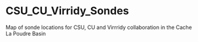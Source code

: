 # CSU_CU_Virridy_Sondes
Map of sonde locations for CSU, CU and Virrridy collaboration in the Cache La Poudre Basin
